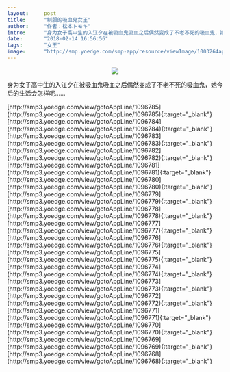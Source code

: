 ```yaml
---
layout:     post
title:      "制服的吸血鬼女王"
author:     "作者：松本トモキ"
intro:      "身为女子高中生的入江夕在被吸血鬼吸血之后偶然变成了不老不死的吸血鬼，她今后的生活会怎样呢……"
date:       "2018-02-14 16:56:56"
tags:       "女王"
image:      "http://smp.yoedge.com/smp-app/resource/viewImage/1003264appline.png"
---
```

<div style="text-align: center">
<p><img src="http://smp.yoedge.com/smp-app/resource/viewImage/1003264appline.png"/></p>
</div>
<p class="post-meta">
<span>身为女子高中生的入江夕在被吸血鬼吸血之后偶然变成了不老不死的吸血鬼，她今后的生活会怎样呢……</span>
</p>
[http://smp3.yoedge.com/view/gotoAppLine/1096785](http://smp3.yoedge.com/view/gotoAppLine/1096785){:target="_blank"}
[http://smp3.yoedge.com/view/gotoAppLine/1096784](http://smp3.yoedge.com/view/gotoAppLine/1096784){:target="_blank"}
[http://smp3.yoedge.com/view/gotoAppLine/1096783](http://smp3.yoedge.com/view/gotoAppLine/1096783){:target="_blank"}
[http://smp3.yoedge.com/view/gotoAppLine/1096782](http://smp3.yoedge.com/view/gotoAppLine/1096782){:target="_blank"}
[http://smp3.yoedge.com/view/gotoAppLine/1096781](http://smp3.yoedge.com/view/gotoAppLine/1096781){:target="_blank"}
[http://smp3.yoedge.com/view/gotoAppLine/1096780](http://smp3.yoedge.com/view/gotoAppLine/1096780){:target="_blank"}
[http://smp3.yoedge.com/view/gotoAppLine/1096779](http://smp3.yoedge.com/view/gotoAppLine/1096779){:target="_blank"}
[http://smp3.yoedge.com/view/gotoAppLine/1096778](http://smp3.yoedge.com/view/gotoAppLine/1096778){:target="_blank"}
[http://smp3.yoedge.com/view/gotoAppLine/1096777](http://smp3.yoedge.com/view/gotoAppLine/1096777){:target="_blank"}
[http://smp3.yoedge.com/view/gotoAppLine/1096776](http://smp3.yoedge.com/view/gotoAppLine/1096776){:target="_blank"}
[http://smp3.yoedge.com/view/gotoAppLine/1096775](http://smp3.yoedge.com/view/gotoAppLine/1096775){:target="_blank"}
[http://smp3.yoedge.com/view/gotoAppLine/1096774](http://smp3.yoedge.com/view/gotoAppLine/1096774){:target="_blank"}
[http://smp3.yoedge.com/view/gotoAppLine/1096773](http://smp3.yoedge.com/view/gotoAppLine/1096773){:target="_blank"}
[http://smp3.yoedge.com/view/gotoAppLine/1096772](http://smp3.yoedge.com/view/gotoAppLine/1096772){:target="_blank"}
[http://smp3.yoedge.com/view/gotoAppLine/1096771](http://smp3.yoedge.com/view/gotoAppLine/1096771){:target="_blank"}
[http://smp3.yoedge.com/view/gotoAppLine/1096770](http://smp3.yoedge.com/view/gotoAppLine/1096770){:target="_blank"}
[http://smp3.yoedge.com/view/gotoAppLine/1096769](http://smp3.yoedge.com/view/gotoAppLine/1096769){:target="_blank"}
[http://smp3.yoedge.com/view/gotoAppLine/1096768](http://smp3.yoedge.com/view/gotoAppLine/1096768){:target="_blank"}



